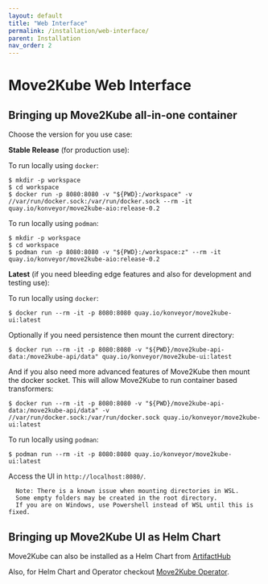 ```yaml
---
layout: default
title: "Web Interface"
permalink: /installation/web-interface/
parent: Installation
nav_order: 2
---
```


# Move2Kube Web Interface

## Bringing up Move2Kube all-in-one container

Choose the version for you use case:

**Stable Release** (for production use):

To run locally using `docker`:

```shell
$ mkdir -p workspace
$ cd workspace
$ docker run -p 8080:8080 -v "${PWD}:/workspace" -v //var/run/docker.sock:/var/run/docker.sock --rm -it quay.io/konveyor/move2kube-aio:release-0.2
```

To run locally using `podman`:

```shell
$ mkdir -p workspace 
$ cd workspace
$ podman run -p 8080:8080 -v "${PWD}:/workspace:z" --rm -it quay.io/konveyor/move2kube-aio:release-0.2
```

**Latest** (if you need bleeding edge features and also for development and testing use):

To run locally using `docker`:

```shell
$ docker run --rm -it -p 8080:8080 quay.io/konveyor/move2kube-ui:latest
```

Optionally if you need persistence then mount the current directory:
```
$ docker run --rm -it -p 8080:8080 -v "${PWD}/move2kube-api-data:/move2kube-api/data" quay.io/konveyor/move2kube-ui:latest
```

And if you also need more advanced features of Move2Kube then mount the docker socket. This will allow Move2Kube to run container based transformers:
```
$ docker run --rm -it -p 8080:8080 -v "${PWD}/move2kube-api-data:/move2kube-api/data" -v //var/run/docker.sock:/var/run/docker.sock quay.io/konveyor/move2kube-ui:latest
```

To run locally using `podman`:

```shell
$ podman run --rm -it -p 8080:8080 quay.io/konveyor/move2kube-ui:latest
```

Access the UI in `http://localhost:8080/`.

   >
      Note: There is a known issue when mounting directories in WSL.  
      Some empty folders may be created in the root directory.  
      If you are on Windows, use Powershell instead of WSL until this is fixed.

## Bringing up Move2Kube UI as Helm Chart  

Move2Kube can also be installed as a Helm Chart from [ArtifactHub](https://artifacthub.io/packages/helm/move2kube/move2kube/0.2.0-beta.0?modal=install)

Also, for Helm Chart and Operator checkout [Move2Kube Operator](https://github.com/konveyor/move2kube-operator).
